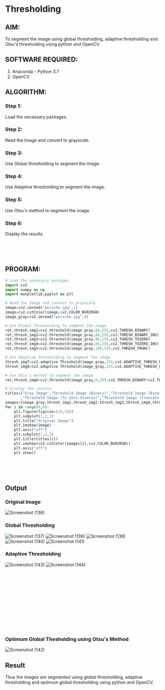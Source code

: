 # Thresholding
## AIM:
To segment the image using global thresholding, adaptive thresholding and Otsu's thresholding using python and OpenCV.

## SOFTWARE REQUIRED:
1. Anaconda - Python 3.7
2. OpenCV

## ALGORITHM:

### Step 1:
Load the necessary packages.

### Step 2:
Read the Image and convert to grayscale.

### Step 3:
Use Global thresholding to segment the image.

### Step 4:
Use Adaptive thresholding to segment the image.

### Step 5:
Use Otsu's method to segment the image.

### Step 6:
Display the results.

</br>
</br>
</br>

## PROGRAM:
```python
# Load the necessary packages
import cv2
import numpy as np
import matplotlib.pyplot as plt

# Read the Image and convert to grayscale
image=cv2.imread("porsche.jpg",1)
image=cv2.cvtColor(image,cv2.COLOR_BGR2RGB)
image_gray=cv2.imread("porsche.jpg",0)

# Use Global thresholding to segment the image
ret,thresh_img1=cv2.threshold(image_gray,86,255,cv2.THRESH_BINARY)
ret,thresh_img2=cv2.threshold(image_gray,86,255,cv2.THRESH_BINARY_INV)
ret,thresh_img3=cv2.threshold(image_gray,86,255,cv2.THRESH_TOZERO)
ret,thresh_img4=cv2.threshold(image_gray,86,255,cv2.THRESH_TOZERO_INV)
ret,thresh_img5=cv2.threshold(image_gray,100,255,cv2.THRESH_TRUNC)

# Use Adaptive thresholding to segment the image
thresh_img7=cv2.adaptive Threshold(image_gray,255,cv2.ADAPTIVE_THRESH_MEAN_C,cv2.THRESH_BINARY,11,2)
thresh_img8=cv2.adaptive Threshold(image_gray,255,cv2.ADAPTIVE_THRESH_GAUSSIAN_C,cv2.THRESH_BINARY,11,2)

# Use Otsu's method to segment the image 
ret,thresh_img6=cv2.threshold(image_gray,0,255,cv2.THRESH_BINARY+cv2.THRESH_OTSU)

# Display the results
titles=["Gray Image","Threshold Image (Binary)","Threshold Image (Binary Inverse)","Threshold Image (To Zero)"
       ,"Threshold Image (To Zero-Inverse)","Threshold Image (Truncate)","Otsu","Adaptive Threshold (Mean)","Adaptive Threshold (Gaussian)"]
images=[image_gray,thresh_img1,thresh_img2,thresh_img3,thresh_img4,thresh_img5,thresh_img6,thresh_img7,thresh_img8]
for i in range(0,9):
    plt.figure(figsize=(10,10))
    plt.subplot(1,2,1)
    plt.title("Original Image")
    plt.imshow(image)
    plt.axis("off")
    plt.subplot(1,2,2)
    plt.title(titles[i])
    plt.imshow(cv2.cvtColor(images[i],cv2.COLOR_BGR2RGB))
    plt.axis("off")
    plt.show()
```

</br>
</br>
</br>

## Output
### Original Image
![Screenshot (136)](https://user-images.githubusercontent.com/75235334/169996777-98b4fdca-a385-4c88-94a3-535268f02e42.png)
### Global Thresholding
![Screenshot (137)](https://user-images.githubusercontent.com/75235334/169996934-deec590e-f052-45e7-a8c1-a35a0f84a029.png)
![Screenshot (138)](https://user-images.githubusercontent.com/75235334/169997164-3cc3820e-b866-430f-9733-62b977f8d150.png)
![Screenshot (139)](https://user-images.githubusercontent.com/75235334/169997319-08d03004-fcdc-4671-99b7-944e9b0701d9.png)
![Screenshot (140)](https://user-images.githubusercontent.com/75235334/169997513-b10d4be0-1e1e-48c5-8a66-f5f944e1ebbd.png)
![Screenshot (141)](https://user-images.githubusercontent.com/75235334/169997622-e25b2b9f-a7ad-4345-a703-f81990cc587d.png)
### Adaptive Thresholding
![Screenshot (143)](https://user-images.githubusercontent.com/75235334/169997865-ae9b7448-7958-4164-a0fd-35e201717d04.png)
![Screenshot (144)](https://user-images.githubusercontent.com/75235334/169998652-0cc03120-cdba-42f1-be78-d6fd1c2d735e.png)
<br>
</br>
<br>
</br>
</br>
</br>
</br>

</br>
</br>
</br>

</br>
</br>


### Optimum Global Thesholding using Otsu's Method
![Screenshot (142)](https://user-images.githubusercontent.com/75235334/169997731-b4c789cb-6688-4b77-8c08-55ab5843f383.png)



## Result
Thus the images are segmented using global thresholding, adaptive thresholding and optimum global thresholding using python and OpenCV.

